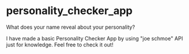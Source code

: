 # personality_checker_app
What does your name reveal about your personality?

I have made a basic Personality Checker App by using "joe schmoe" API just for knowledge. Feel free to check it out!

